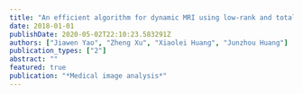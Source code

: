 ```yaml
---
title: "An efficient algorithm for dynamic MRI using low-rank and total variation regularizations"
date: 2018-01-01
publishDate: 2020-05-02T22:10:23.583291Z
authors: ["Jiawen Yao", "Zheng Xu", "Xiaolei Huang", "Junzhou Huang"]
publication_types: ["2"]
abstract: ""
featured: true
publication: "*Medical image analysis*"
---
```



